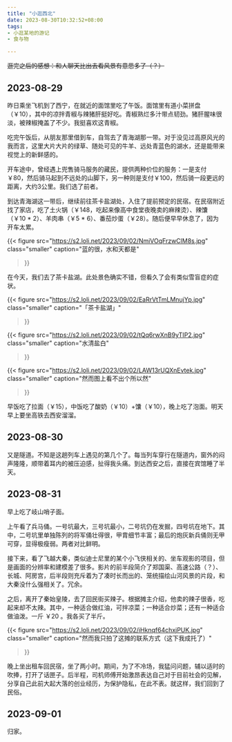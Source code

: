 ```yaml
---
title: "小逛西北"
date: 2023-08-30T10:32:52+08:00
tags: 
- 小逛某地的游记
- 食与物

---
```




~~逛完之后的感想：和人聊天比出去看风景有意思多了（？）~~

## 2023-08-29

昨日乘坐飞机到了西宁，在就近的面馆里吃了午饭。面馆里有道小菜拼盘（￥10），其中的凉拌青椒与辣猪肝挺好吃。青椒熟烂多汁带点韧劲。猪肝腥味很淡，被辣椒掩盖了不少。我挺喜欢这青椒。

吃完午饭后，从朋友那里借到车，自驾去了青海湖那一带。对于没见过高原风光的我而言，这里大片大片的绿草、随处可见的牛羊、远处青蓝色的湖水，还是能带来视觉上的新鲜感的。


开车途中，曾经遇上兜售骑马服务的藏民，提供两种价位的服务：一是支付￥80，然后骑马起到不远处的山脚下，另一种则是支付￥100，然后骑一段更远的距离，大约3公里。我们选了前者。

到达青海湖这一带后，继续前往茶卡盐湖处，入住了提前预定的民宿。在民宿附近找了家店，吃了土火锅（￥148，吃起来像高中食堂夜晚卖的麻辣烫）、辣馕（￥10 * 2）、羊肉串（￥5 * 6）、番茄炒蛋（￥28）。随后便早早休息了，因为开车太累。

{{< figure
  src="https://s2.loli.net/2023/09/02/NmiVOqFrzwClM8s.jpg"
  class="smaller"
  caption="蓝的很，水和天都是"

>}}

在今天，我们去了茶卡盐湖。此处景色确实不错，但看久了会有类似雪盲症的症状。

{{< figure
  src="https://s2.loli.net/2023/09/02/EaRrVtTmLMnujYp.jpg"
  class="smaller"
  caption="「茶卡盐湖」"

>}}

{{< figure
  src="https://s2.loli.net/2023/09/02/tQq6rwXnB9yTIP2.jpg"
  class="smaller"
  caption="水清盐白"

>}}



{{< figure
  src="https://s2.loli.net/2023/09/02/LAW13rUQXnEvtek.jpg"
  class="smaller"
  caption="然而图上看不出个所以然"

>}}



早饭吃了拉面（￥15），中饭吃了酸奶（￥10）+馕（￥10），晚上吃了泡面。明天早上要坐高铁去西安溜溜。



## 2023-08-30

又是隧道。不知是这趟列车上遇见的第几个了。每当列车穿行在隧道内，窗外的闷声隆隆，顺带着耳内的被压迫感，扯得我头痛。到达西安之后，直接在宾馆睡了半天。



## 2023-08-31

早上吃了岐山哨子面。



上午看了兵马俑。一号坑最大，三号坑最小，二号坑仍在发掘，四号坑在地下。其中，二号坑里单独陈列的将军俑壮得很，甲胄细节丰富；最后的炮灰新兵俑则无甲可穿，显得极瘦弱。两者对比鲜明。



接下来，看了飞越大秦，类似迪士尼里的某个小飞侠相关的、坐车观影的项目，但是画面的分辨率和建模差了很多。影片的前半段简介了郑国渠、高速公路（？）、长城、阿房宫，后半段则充斥着为了凑时长而出的、笼统描绘山河风景的片段，和大秦没什么强相关了。冗余。



之后，离开了秦始皇陵，去了回民街买辣子。根据摊主介绍，他卖的辣子很香，吃起来却不太辣。其中，一种适合做红油，可拌凉菜；一种适合炒菜；还有一种适合做油泼。一斤 ￥20 。我各买了半斤。



{{< figure
  src="https://s2.loli.net/2023/09/02/iHknqf64chxjPUK.jpg"
  class="smaller"
  caption="然而我只拍了这摊的联系方式（这下我成托了）"

>}}





晚上坐出租车回民宿，坐了两小时。期间，为了不冷场，我猛问问题，辅以适时的吹捧，打开了话匣子。后半程，司机师傅开始激昂表达自己对于目前社会的见解，分享自己此前大起大落的创业经历，为保护隐私，在此不表。就这样，我们回到了民俗。



## 2023-09-01

归家。
